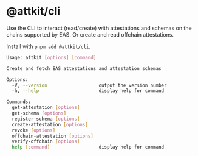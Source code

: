 # @attkit/cli

Use the CLI to interact (read/create) with attestations and
schemas on the chains supported by EAS. Or create and read
offchain attestations.

Install with `pnpm add @attkit/cli`.

```bash
Usage: attkit [options] [command]

Create and fetch EAS attestations and attestation schemas

Options:
  -V, --version                   output the version number
  -h, --help                      display help for command

Commands:
  get-attestation [options]
  get-schema [options]
  register-schema [options]
  create-attestation [options]
  revoke [options]
  offchain-attestation [options]
  verify-offchain [options]
  help [command]                  display help for command
```
